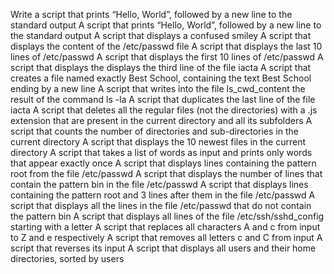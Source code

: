Write a script that prints “Hello, World”, followed by a new line to the standard output
A script that prints “Hello, World”, followed by a new line to the standard output
A script that displays a confused smiley
A script that displays  the content of the /etc/passwd file
A script that displays  the last 10 lines of /etc/passwd
A script that displays  the first 10 lines of /etc/passwd
A script that displays  the displays the third line of the file iacta
A script that creates a file named exactly Best School, containing the text Best School ending by a new line
A script that writes into the file ls_cwd_content the result of the command ls -la
A script that duplicates the last line of the file iacta
A script that deletes all the regular files (not the directories) with a .js extension that are present in the current directory and all its subfolders
A script that counts the number of directories and sub-directories in the current directory
A script that displays the 10 newest files in the current directory
A script that takes a list of words as input and prints only words that appear exactly once
A script that displays  lines containing the pattern root from the file /etc/passwd
A script that displays  the  number of lines that contain the pattern bin in the file /etc/passwd
A script that displays  lines containing the pattern root and 3 lines after them in the file /etc/passwd
A script that displays  all the lines in the file /etc/passwd that do not contain the pattern bin
A script that displays  all lines of the file /etc/ssh/sshd_config starting with a letter
A script that replaces all characters A and c from input to Z and e respectively
A script that removes all letters c and C from input
A script that reverses its input
A script that displays  all users and their home directories, sorted by users
